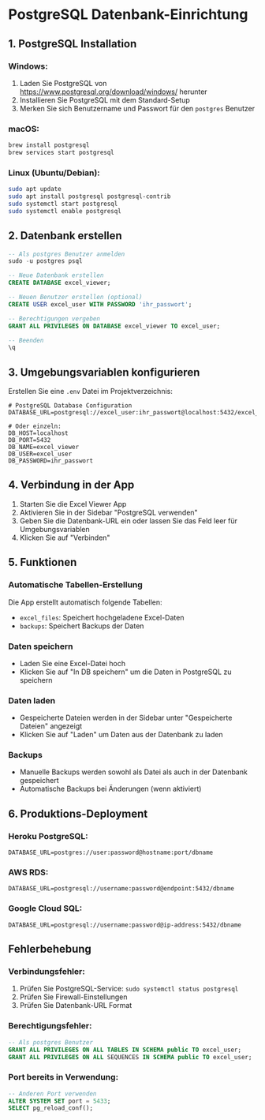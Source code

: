 # PostgreSQL Datenbank-Einrichtung

## 1. PostgreSQL Installation

### Windows:
1. Laden Sie PostgreSQL von https://www.postgresql.org/download/windows/ herunter
2. Installieren Sie PostgreSQL mit dem Standard-Setup
3. Merken Sie sich Benutzername und Passwort für den `postgres` Benutzer

### macOS:
```bash
brew install postgresql
brew services start postgresql
```

### Linux (Ubuntu/Debian):
```bash
sudo apt update
sudo apt install postgresql postgresql-contrib
sudo systemctl start postgresql
sudo systemctl enable postgresql
```

## 2. Datenbank erstellen

```sql
-- Als postgres Benutzer anmelden
sudo -u postgres psql

-- Neue Datenbank erstellen
CREATE DATABASE excel_viewer;

-- Neuen Benutzer erstellen (optional)
CREATE USER excel_user WITH PASSWORD 'ihr_passwort';

-- Berechtigungen vergeben
GRANT ALL PRIVILEGES ON DATABASE excel_viewer TO excel_user;

-- Beenden
\q
```

## 3. Umgebungsvariablen konfigurieren

Erstellen Sie eine `.env` Datei im Projektverzeichnis:

```env
# PostgreSQL Database Configuration
DATABASE_URL=postgresql://excel_user:ihr_passwort@localhost:5432/excel_viewer

# Oder einzeln:
DB_HOST=localhost
DB_PORT=5432
DB_NAME=excel_viewer
DB_USER=excel_user
DB_PASSWORD=ihr_passwort
```

## 4. Verbindung in der App

1. Starten Sie die Excel Viewer App
2. Aktivieren Sie in der Sidebar "PostgreSQL verwenden"
3. Geben Sie die Datenbank-URL ein oder lassen Sie das Feld leer für Umgebungsvariablen
4. Klicken Sie auf "Verbinden"

## 5. Funktionen

### Automatische Tabellen-Erstellung
Die App erstellt automatisch folgende Tabellen:
- `excel_files`: Speichert hochgeladene Excel-Daten
- `backups`: Speichert Backups der Daten

### Daten speichern
- Laden Sie eine Excel-Datei hoch
- Klicken Sie auf "In DB speichern" um die Daten in PostgreSQL zu speichern

### Daten laden
- Gespeicherte Dateien werden in der Sidebar unter "Gespeicherte Dateien" angezeigt
- Klicken Sie auf "Laden" um Daten aus der Datenbank zu laden

### Backups
- Manuelle Backups werden sowohl als Datei als auch in der Datenbank gespeichert
- Automatische Backups bei Änderungen (wenn aktiviert)

## 6. Produktions-Deployment

### Heroku PostgreSQL:
```env
DATABASE_URL=postgres://user:password@hostname:port/dbname
```

### AWS RDS:
```env
DATABASE_URL=postgresql://username:password@endpoint:5432/dbname
```

### Google Cloud SQL:
```env
DATABASE_URL=postgresql://username:password@ip-address:5432/dbname
```

## Fehlerbehebung

### Verbindungsfehler:
1. Prüfen Sie PostgreSQL-Service: `sudo systemctl status postgresql`
2. Prüfen Sie Firewall-Einstellungen
3. Prüfen Sie Datenbank-URL Format

### Berechtigungsfehler:
```sql
-- Als postgres Benutzer
GRANT ALL PRIVILEGES ON ALL TABLES IN SCHEMA public TO excel_user;
GRANT ALL PRIVILEGES ON ALL SEQUENCES IN SCHEMA public TO excel_user;
```

### Port bereits in Verwendung:
```sql
-- Anderen Port verwenden
ALTER SYSTEM SET port = 5433;
SELECT pg_reload_conf();
``` 